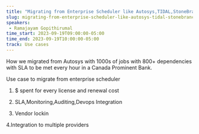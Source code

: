 ```yaml
---
title: "Migrating from Enterprise Scheduler like Autosys,TIDAL,StoneBranch to Airflow"
slug: migrating-from-enterprise-scheduler-like-autosys-tidal-stonebranch-to-airflow
speakers:
 - Ramajayam Gopithirumal
time_start: 2023-09-19T09:00:00-05:00
time_end: 2023-09-19T10:00:00-05:00
track: Use cases
---
```


How we migrated from Autosys with 1000s of jobs with 800+ dependencies with SLA to be met every hour in a Canada Prominent Bank. 



Use case to migrate from enterprise scheduler 

1. $ spent for every license and renewal cost

2. SLA,Monitoring,Auditing,Devops Integration

3. Vendor lockin

4.Integration to multiple providers